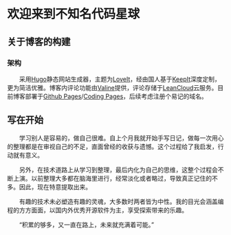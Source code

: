 # 欢迎来到不知名代码星球


## 关于博客的构建
### 架构
　　采用[Hugo](https://gohugo.io/)静态网站生成器，主题为[LoveIt](https://themes.gohugo.io/loveit/)，经由国人基于[KeepIt](https://themes.gohugo.io/keepit/)深度定制，更为简洁优雅。博客内评论功能由[Valine](https://valine.js.org/)提供，评论存储于[LeanCloud](https://www.leancloud.cn/)云服务。目前博客部署于[Github Pages](https://github.com/China-ms/china-ms.github.io)/[Coding Pages](https://china-ms.coding.net/public/msblog/msblog/git)，后续考虑注册个易记的域名。

## 写在开始
　　学习别人是容易的，做自己很难。自上个月我就开始手写日记，做每一次用心的整理都是在审视自己的不足，直面曾经的收获与遗憾。这个过程给了我启发，行动就有意义。

　　另外，在技术道路上从学习到整理，最后内化为自己的思维，这整个过程会不断上演。以前整理大多都在脑海里进行，经常淡化或者略过，导致真正记住的不多。因此，现在特意提取出来。

　　有趣的技术未必塑造有趣的灵魂，大多数时两者皆为中性。我的目光会涵盖编程的方方面面，以国内外优秀开源软件为主，享受探索带来的乐趣。

　　“积累的够多，又一直在路上，未来就充满着可能。”

